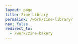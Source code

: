 ```yaml
---
layout: page
title: Zine Library
permalink: /work/zine-library/
nav: false
redirect_to:
  - /work/zine-bakery
---
```

